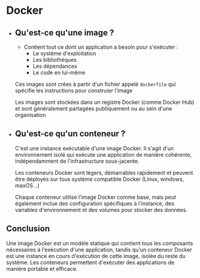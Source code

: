 # Docker

-   ## Qu'est-ce qu'une image ?

    -   Contient tout ce dont un application a besoin pour s'exécuter :
        -   Le système d'exploitation
        -   Les bibliothèques
        -   Les dépendances
        -   Le code en lui-même

    Ces images sont crées à partir d'un fichier appelé `dockerfile` qui spécifie les instructions pour construier l'image

    Les images sont stockées dans un registre Docker (comme Docker Hub) et sont généralement partagées publiquement ou au sein d'une organisation

-   ## Qu'est-ce qu'un conteneur ?

    C'est une instance exécutable d'une image Docker. Il s'agit d'un environnement isolé qui exécute une application de manière cohérente, indépendamment de l'infrastructure sous-jacente.

    Les conteneurs Docker sont légers, démarrables rapidement et peuvent être déployés sur tous système compatible Docker (Linux, windows, maxOS ..)

    Chaque conteneur utilise l'image Docker comme base, mais peut également inclue des configuration spécifiques à l'instance, des variables d'environnement et des volumes pour stocker des données.

## Conclusion

Une image Docker est un modèle statique qui contient tous les composants nécessaires à l'exécution d'une application, tandis qu'un conteneur Docker est une instance en cours d'exécution de cette image, isolée du reste du système. Les conteneurs permettent d'exécuter des applications de manière portable et efficace.
